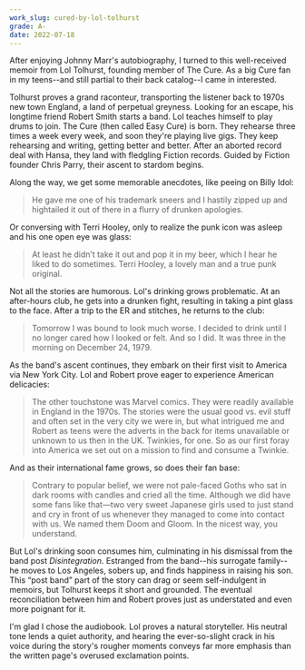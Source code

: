 ```yaml
---
work_slug: cured-by-lol-tolhurst
grade: A-
date: 2022-07-18
---
```


After enjoying <span data-work-slug="set-the-boy-free-by-johnny-marr">Johnny Marr's autobiography</span>, I turned to this well-received memoir from Lol Tolhurst, founding member of The Cure. As a big Cure fan in my teens--and still partial to their back catalog--I came in interested.

<!-- end -->

Tolhurst proves a grand raconteur, transporting the listener back to 1970s new town England, a land of perpetual greyness. Looking for an escape, his longtime friend Robert Smith starts a band. Lol teaches himself to play drums to join. The Cure (then called Easy Cure) is born. They rehearse three times a week every week, and soon they're playing live gigs. They keep rehearsing and writing, getting better and better. After an aborted record deal with Hansa, they land with fledgling Fiction records. Guided by Fiction founder Chris Parry, their ascent to stardom begins.

Along the way, we get some memorable anecdotes, like peeing on Billy Idol:

> He gave me one of his trademark sneers and I hastily zipped up and hightailed it out of there in a flurry of drunken apologies.

Or conversing with Terri Hooley, only to realize the punk icon was asleep and his one open eye was glass:

> At least he didn’t take it out and pop it in my beer, which I hear he liked to do sometimes. Terri Hooley, a lovely man and a true punk original.

Not all the stories are humorous. Lol's drinking grows problematic. At an after-hours club, he gets into a drunken fight, resulting in taking a pint glass to the face. After a trip to the ER and stitches, he returns to the club:

> Tomorrow I was bound to look much worse. I decided to drink until I no longer cared how I looked or felt. And so I did. It was three in the morning on December 24, 1979.

As the band's ascent continues, they embark on their first visit to America via New York City. Lol and Robert prove eager to experience American delicacies:

> The other touchstone was Marvel comics. They were readily available in England in the 1970s. The stories were the usual good vs. evil stuff and often set in the very city we were in, but what intrigued me and Robert as teens were the adverts in the back for items unavailable or unknown to us then in the UK. Twinkies, for one. So as our first foray into America we set out on a mission to find and consume a Twinkie.

And as their international fame grows, so does their fan base:

> Contrary to popular belief, we were not pale-faced Goths who sat in dark rooms with candles and cried all the time. Although we did have some fans like that—two very sweet Japanese girls used to just stand and cry in front of us whenever they managed to come into contact with us. We named them Doom and Gloom. In the nicest way, you understand.

But Lol's drinking soon consumes him, culminating in his dismissal from the band post _Disintegration_. Estranged from the band--his surrogate family--he moves to Los Angeles, sobers up, and finds happiness in raising his son. This “post band” part of the story can drag or seem self-indulgent in memoirs, but Tolhurst keeps it short and grounded. The eventual reconciliation between him and Robert proves just as understated and even more poignant for it.

I'm glad I chose the audiobook. Lol proves a natural storyteller. His neutral tone lends a quiet authority, and hearing the ever-so-slight crack in his voice during the story's rougher moments conveys far more emphasis than the written page's overused exclamation points.
